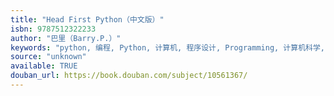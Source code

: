 ```yaml
---
title: "Head First Python（中文版）"
isbn: 9787512322233
author: "巴里（Barry.P.）"
keywords: "python, 编程, Python, 计算机, 程序设计, Programming, 计算机科学, IT"
source: "unknown"
available: TRUE
douban_url: https://book.douban.com/subject/10561367/
---
```

